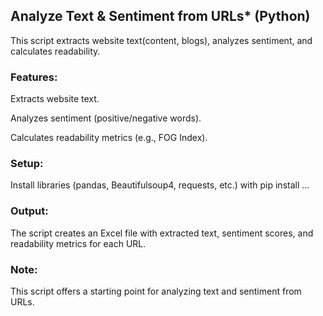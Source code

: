 ## Analyze Text & Sentiment from URLs* (Python)

This script extracts website text(content, blogs), analyzes sentiment, and calculates readability. 

### Features:

Extracts website text.

Analyzes sentiment (positive/negative words).

Calculates readability metrics (e.g., FOG Index).

### Setup: 

Install libraries (pandas, Beautifulsoup4, requests, etc.) with pip install ...

### Output:

The script creates an Excel file with extracted text, sentiment scores, and readability metrics for each URL. 

### Note:


This script offers a starting point for analyzing text and sentiment from URLs.
